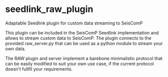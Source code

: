 # seedlink_raw_plugin
Adaptable Seedlink plugin for custom data streaming to SeisComP

This plugin can be included in the SeisComP Seedlink implementation and allows to stream
custom data to SeisComP. The plugin connects to the provided raw_server.py that can be used
as a python module to stream your own data.

The RAW plugin and server implement a barebone minimalistic protocol that can be easily
modified to suit your own use case, if the current protocol doesn't fullfil your requirements.


